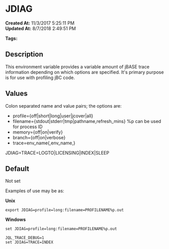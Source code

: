 # JDIAG

**Created At:** 11/3/2017 5:25:11 PM  
**Updated At:** 8/7/2018 2:49:51 PM  

**Tags:**
<badge text='diagnosis' vertical='middle' />
<badge text='profile' vertical='middle' />
<badge text='trace' vertical='middle' />

## Description

This environment variable provides a variable amount of jBASE trace information depending on
which options are specified. It's primary purpose is for use with profiling jBC code.



## Values

Colon separated name and value pairs; the options are:

- profile={off|short|long|user|jcover|all}
- filename={stdout|stderr|tmp|pathname,refresh\_mins} %p can be used for process ID
- memory={off|on|verify}
- branch={off|on|verbose}
- trace=env\_name{,env\_name,}


JDIAG=TRACE=LOGTO|LICENSING|INDEX|SLEEP



## Default

Not set



Examples of use may be as:

**Unix**

```
export JDIAG=profile=long:filename=PROFILENAME%p.out  
```

**Windows**

```
set JDIAG=profile=long:filename=PROFILENAME%p.out 
```



```
JQL_TRACE_DEBUG=1
set JDIAG=TRACE=INDEX
```
